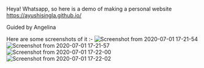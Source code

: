 Heya! Whatsapp, so here is a demo of making a personal website
https://ayushisingla.github.io/

Guided by Angelina

Here are some screenshots of it :- 
![Screenshot from 2020-07-01 17-21-54](https://user-images.githubusercontent.com/62255672/86240770-6a9c5780-bbbf-11ea-8b15-82a6b1ef1820.png)
![Screenshot from 2020-07-01 17-21-57](https://user-images.githubusercontent.com/62255672/86240766-6a03c100-bbbf-11ea-8f72-d22e5cbcfa0a.png)
![Screenshot from 2020-07-01 17-22-00](https://user-images.githubusercontent.com/62255672/86240762-68d29400-bbbf-11ea-8a9e-002585a89ddd.png)
![Screenshot from 2020-07-01 17-22-02](https://user-images.githubusercontent.com/62255672/86240756-6708d080-bbbf-11ea-9f72-78beda409a48.png)





